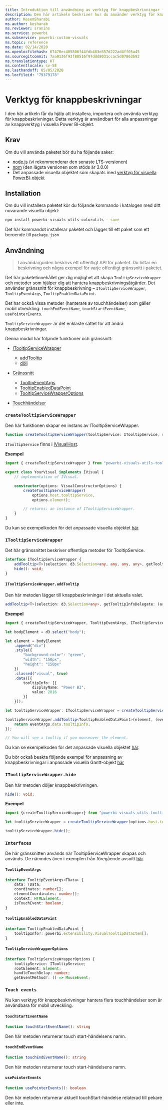 ```yaml
---
title: Introduktion till användning av verktyg för knappbeskrivningar för visuella Power BI-objekt
description: Den här artikeln beskriver hur du använder verktyg för knappbeskrivningar för att förenkla anpassningen av knappbeskrivningar för visuella Power BI-objekt
author: KesemSharabi
ms.author: kesharab
ms.reviewer: sranins
ms.service: powerbi
ms.subservice: powerbi-custom-visuals
ms.topic: reference
ms.date: 02/14/2020
ms.openlocfilehash: 67470ec405806f44fdb483e857d222ad4ff05a45
ms.sourcegitcommit: 7aa0136f93f88516f97ddd8031ccac5d07863b92
ms.translationtype: HT
ms.contentlocale: sv-SE
ms.lasthandoff: 05/05/2020
ms.locfileid: "79379178"
---
```

# <a name="tooltip-utils"></a>Verktyg för knappbeskrivningar
I den här artikeln får du hjälp att installera, importera och använda verktyg för knappbeskrivningar. Detta verktyg är användbart för alla anpassningar av knappverktyg i visuella Power BI-objekt.

## <a name="requirements"></a>Krav
Om du vill använda paketet bör du ha följande saker:
* [node.js](https://nodejs.org) (vi rekommenderar den senaste LTS-versionen)
* [npm](https://www.npmjs.com/) (den lägsta versionen som stöds är 3.0.0)
* Det anpassade visuella objektet som skapats med [verktyg för visuella PowerBI-objekt](https://www.npmjs.com/package/powerbi-visuals-tools)

## <a name="installation"></a>Installation

Om du vill installera paketet kör du följande kommando i katalogen med ditt nuvarande visuella objekt:

```bash
npm install powerbi-visuals-utils-colorutils --save
```
Det här kommandot installerar paketet och lägger till ett paket som ett beroende till ```package.json```

## <a name="usage"></a>Användning

> I användarguiden beskrivs ett offentligt API för paketet. Du hittar en beskrivning och några exempel för varje offentligt gränssnitt i paketet.

Det här paketetinnehållet ger dig möjlighet att skapa `TooltipServiceWrapper` och metoder som hjälper dig att hantera knappbeskrivningsåtgärder. Det använder gränssnitt för knappbeskrivning – `ITooltipServiceWrapper`, `TooltipEventArgs`, `TooltipEnabledDataPoint`. 

Det har också vissa metoder (hanterare av touchhändelser) som gäller mobil utveckling: `touchEndEventName`, `touchStartEventName`, `usePointerEvents`.

`TooltipServiceWrapper` är det enklaste sättet för att ändra knappbeskrivningar.

Denna modul har följande funktioner och gränssnitt:
* [ITooltipServiceWrapper](#itooltipservicewrapper)
  * [addTooltip](#itooltipservicewrapperaddtooltip)
  * [dölj](#itooltipservicewrapperhide)

* [Gränssnitt](#interfaces)
  * [TooltipEventArgs](#tooltipeventargs)
  * [TooltipEnabledDataPoint](#tooltipenableddatapoint)
  * [TooltipServiceWrapperOptions](#tooltipservicewrapperoptions)
* [Touchhändelser](#touch-events)

### `createTooltipServiceWrapper`
Den här funktionen skapar en instans av ITooltipServiceWrapper.

```typescript
function createTooltipServiceWrapper(tooltipService: ITooltipService, rootElement: Element, handleTouchDelay?: number,  getEventMethod?: () => MouseEvent): ITooltipServiceWrapper;
```

```ITooltipService``` finns i [IVisualHost](https://github.com/microsoft/PowerBI-visuals-tools/blob/master/templates/visuals/.api/v2.6.0/PowerBI-visuals.d.ts#L1335).

**Exempel**

```typescript
import { createTooltipServiceWrapper } from "powerbi-visuals-utils-tooltiputils";

export class YourVisual implements IVisual {
    // implementation of IVisual.

    constructor(options: VisualConstructorOptions) {
        createTooltipServiceWrapper(
            options.host.tooltipService,
            options.element);

        // returns: an instance of ITooltipServiceWrapper.
    }
}
```

Du kan se exempelkoden för det anpassade visuella objektet [här](https://github.com/microsoft/powerbi-visuals-gantt/blob/master/src/gantt.ts#L391).

### `ITooltipServiceWrapper`
Det här gränssnittet beskriver offentliga metoder för TooltipService.

```typescript
interface ITooltipServiceWrapper {
    addTooltip<T>(selection: d3.Selection<any, any, any, any>, getTooltipInfoDelegate: (args: TooltipEventArgs<T>) => powerbi.extensibility.VisualTooltipDataItem[], getDataPointIdentity?: (args: TooltipEventArgs<T>) => powerbi.visuals.ISelectionId, reloadTooltipDataOnMouseMove?: boolean): void;
    hide(): void;
}
```

#### `ITooltipServiceWrapper.addTooltip`

Den här metoden lägger till knappbeskrivningar i det aktuella valet.

```typescript
addTooltip<T>(selection: d3.Selection<any>, getTooltipInfoDelegate: (args: TooltipEventArgs<T>) => VisualTooltipDataItem[], getDataPointIdentity?: (args: TooltipEventArgs<T>) => ISelectionId, reloadTooltipDataOnMouseMove?: boolean): void;
```

**Exempel**

```typescript
import { createTooltipServiceWrapper, TooltipEventArgs, ITooltipServiceWrapper, TooltipEnabledDataPoint } from "powerbi-visuals-utils-tooltiputils";

let bodyElement = d3.select("body");

let element = bodyElement
    .append("div")
    .style({
        "background-color": "green",
        "width": "150px",
        "height": "150px"
    })
    .classed("visual", true)
    .data([{
        tooltipInfo: [{
            displayName: "Power BI",
            value: 2016
        }]
    }]);

let tooltipServiceWrapper: ITooltipServiceWrapper = createTooltipServiceWrapper(tooltipService, bodyElement.get(0)); // tooltipService is from the IVisualHost.

tooltipServiceWrapper.addTooltip<TooltipEnabledDataPoint>(element, (eventArgs: TooltipEventArgs<TooltipEnabledDataPoint>) => {
    return eventArgs.data.tooltipInfo;
});

// You will see a tooltip if you mouseover the element.
```

Du kan se exempelkoden för det anpassade visuella objektet [här](https://github.com/microsoft/powerbi-visuals-gantt/blob/master/src/gantt.ts#L2931).

Du bör också beakta följande exempel för anpassning av knappbeskrivningar i anpassade visuella Gantt-objekt [här](https://github.com/microsoft/powerbi-visuals-gantt/blob/master/src/gantt.ts#L573-L648)

### `ITooltipServiceWrapper.hide`

Den här metoden döljer knappbeskrivningen.

```typescript
hide(): void;
```

**Exempel**

```typescript
import {createTooltipServiceWrapper} from "powerbi-visuals-utils-tooltiputils";

let tooltipServiceWrapper = createTooltipServiceWrapper(options.host.tooltipService, options.element); // options are from the VisualConstructorOptions.

tooltipServiceWrapper.hide();
```
### `Interfaces`
De här gränssnitten används när TooltipServiceWrapper skapas och används. De nämndes även i exemplen från föregående avsnitt [här](#itooltipservicewrapperaddtooltip).

#### `TooltipEventArgs`
```typescript
interface TooltipEventArgs<TData> {
    data: TData;
    coordinates: number[];
    elementCoordinates: number[];
    context: HTMLElement;
    isTouchEvent: boolean;
}
```

#### `TooltipEnabledDataPoint`
```typescript
interface TooltipEnabledDataPoint {
    tooltipInfo?: powerbi.extensibility.VisualTooltipDataItem[];
}
```

#### `TooltipServiceWrapperOptions`
```typescript
interface TooltipServiceWrapperOptions {
    tooltipService: ITooltipService;
    rootElement: Element;
    handleTouchDelay: number;
    getEventMethod?: () => MouseEvent;
```

### `Touch events`

Nu kan verktyg för knappbeskrivningar hantera flera touchhändelser som är användbara för mobil utveckling.

#### `touchStartEventName`
```typescript
function touchStartEventName(): string
```
Den här metoden returnerar touch start-händelsens namn.

#### `touchEndEventName`
```typescript
function touchEndEventName(): string
```
Den här metoden returnerar touch start-händelsens namn.

#### `usePointerEvents`
```typescript
function usePointerEvents(): boolean
```
Den här metoden returnerar aktuell touchStart-händelse relaterad till pekare eller inte.
